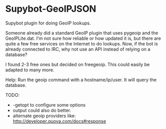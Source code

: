 Supybot-GeoIPJSON
=================

Supybot plugin for doing GeoIP lookups.

Someone already did a standard GeoIP plugin that uses pygeoip and the GeoIPLite.dat. I'm not sure how reliable
or how updated it is, but there are quite a few free services on the Internet to do lookups. Now, if the bot 
is already connected to IRC, why not use an API instead of relying on a database? 

I found 2-3 free ones but decided on freegeoip. This could easily be adapted to many more.

Help:
Run the geoip command with a hostname/ip/user. It will query the database.

TODO:
- -getopt to configure some options
- output could also do better.
- alternate geoip providers like: http://developer.quova.com/docs#response
